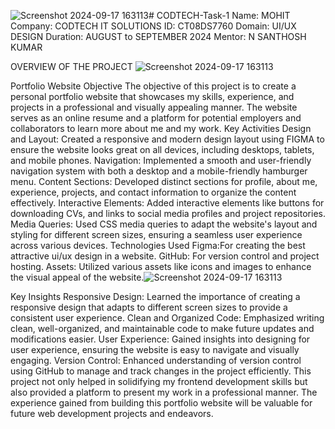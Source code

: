 ![Screenshot 2024-09-17 163113](https://github.com/user-attachments/assets/9ce6baf8-3804-482a-8006-f4491167e8fc)# CODTECH-Task-1
Name: MOHIT
Company: CODTECH IT SOLUTIONS
ID: CT08DS7760
Domain: UI/UX DESIGN
Duration: AUGUST to SEPTEMBER 2024
Mentor: N SANTHOSH KUMAR

OVERVIEW OF THE PROJECT
![Screenshot 2024-09-17 163113](https://github.com/user-attachments/assets/160829c4-4c97-4948-8d4a-c9b3c6062e35)



Portfolio Website
Objective
The objective of this project is to create a personal portfolio website that showcases my skills, experience, and projects in a professional and visually appealing manner. The website serves as an online resume and a platform for potential employers and collaborators to learn more about me and my work.
Key Activities
Design and Layout: Created a responsive and modern design layout using FIGMA to ensure the website looks great on all devices, including desktops, tablets, and mobile phones. Navigation: Implemented a smooth and user-friendly navigation system with both a desktop and a mobile-friendly hamburger menu. Content Sections: Developed distinct sections for profile, about me, experience, projects, and contact information to organize the content effectively. Interactive Elements: Added interactive elements like buttons for downloading CVs, and links to social media profiles and project repositories. Media Queries: Used CSS media queries to adapt the website's layout and styling for different screen sizes, ensuring a seamless user experience across various devices.
Technologies Used
Figma:For creating the best attractive ui/ux design in a website. GitHub: For version control and project hosting. Assets: Utilized various assets like icons and images to enhance the visual appeal of the website.![Screenshot 2024-09-17 163113](https://github.com/user-attachments/assets/35b9e6fe-301b-4fc8-9bfb-e2d9a442ccd8)

Key Insights
Responsive Design: Learned the importance of creating a responsive design that adapts to different screen sizes to provide a consistent user experience. Clean and Organized Code: Emphasized writing clean, well-organized, and maintainable code to make future updates and modifications easier. User Experience: Gained insights into designing for user experience, ensuring the website is easy to navigate and visually engaging. Version Control: Enhanced understanding of version control using GitHub to manage and track changes in the project efficiently.
This project not only helped in solidifying my frontend development skills but also provided a platform to present my work in a professional manner. The experience gained from building this portfolio website will be valuable for future web development projects and endeavors.
